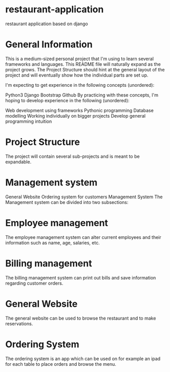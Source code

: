 # restaurant-application
restaurant application based on django
# General Information
This is a medium-sized personal project that I'm using to learn several frameworks and languages. This README file will naturally expand as the project grows. The Project Structure should hint at the general layout of the project and will eventually show how the individual parts are set up.

I'm expecting to get experience in the following concepts (unordered):

Python3
Django
Bootstrap
Github
By practicing with these concepts, I'm hoping to develop experience in the following (unordered):

Web development using frameworks
Pythonic programming
Database modelling
Working individually on bigger projects
Develop general programming intuition
# Project Structure
The project will contain several sub-projects and is meant to be expandable.

# Management system
General Website
Ordering system for customers
Management System
The Management system can be divided into two subsections:

# Employee management
The employee management system can alter current employees and their information such as name, age, salaries, etc.

# Billing management
The billing management system can print out bills and save information regarding customer orders.

# General Website
The general website can be used to browse the restaurant and to make reservations.

# Ordering System
The ordering system is an app which can be used on for example an ipad for each table to place orders and browse the menu.
